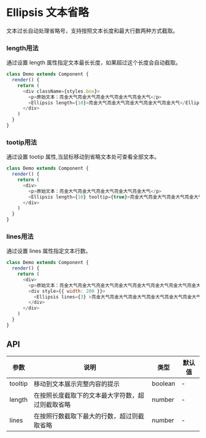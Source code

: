 Ellipsis 文本省略
===

文本过长自动处理省略号，支持按照文本长度和最大行数两种方式截取。


### length用法

通过设置 length 属性指定文本最长长度，如果超过这个长度会自动截取。

<!--DemoStart--> 
```js
class Demo extends Component {
  render() {
    return (
      <div className={styles.box}>
        <p>原始文本：亮金大气亮金大气亮金大气亮金大气亮金大气</p>
        <Ellipsis length={10}>亮金大气亮金大气亮金大气亮金大气亮金大气</Ellipsis>
      </div>
    )
  }
}
```
<!--End-->

### tootip用法

通过设置 tootip 属性,当鼠标移动到省略文本处可查看全部文本。

<!--DemoStart--> 
```js
class Demo extends Component {
  render() {
    return (
      <div>
        <p>原始文本：亮金大气亮金大气亮金大气亮金大气亮金大气</p>
        <Ellipsis length={10} tooltip={true}>亮金大气亮金大气亮金大气亮金大气亮金大气</Ellipsis>
      </div>
    )
  }
}
```
<!--End-->

### lines用法

通过设置 lines 属性指定文本行数。

<!--DemoStart--> 
```js
class Demo extends Component {
  render() {
    return (
      <div>
        <p>原始文本：亮金大气亮金大气亮金大气亮金大气亮金大气亮金大气亮金大气亮金大气</p>
        <div style={{ width: 200 }}>
          <Ellipsis lines={3} >亮金大气亮金大气亮金大气亮金大气亮金大气亮金大气亮金大气亮金大气亮金大气亮金大气</Ellipsis>
        </div>
      </div>
    )
  }
}
```
<!--End-->



## API

|参数 | 说明 | 类型 | 默认值|
|----|------|-----|------|
|tooltip | 移动到文本展示完整内容的提示 | boolean | - |
|length | 在按照长度截取下的文本最大字符数，超过则截取省略 | number | - |
|lines | 在按照行数截取下最大的行数，超过则截取省略 | number | - |
